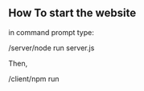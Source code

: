 

How To start the website
---

in command prompt type:

/server/node run server.js 


Then,

/client/npm run 
